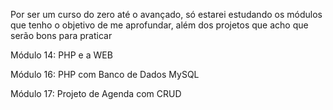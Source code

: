 Por ser um curso do zero até o avançado, só estarei estudando os módulos que tenho o objetivo de me aprofundar, além dos projetos que acho que serão bons para praticar

Módulo 14: PHP e a WEB

Módulo 16: PHP com Banco de Dados MySQL

Módulo 17: Projeto de Agenda com CRUD